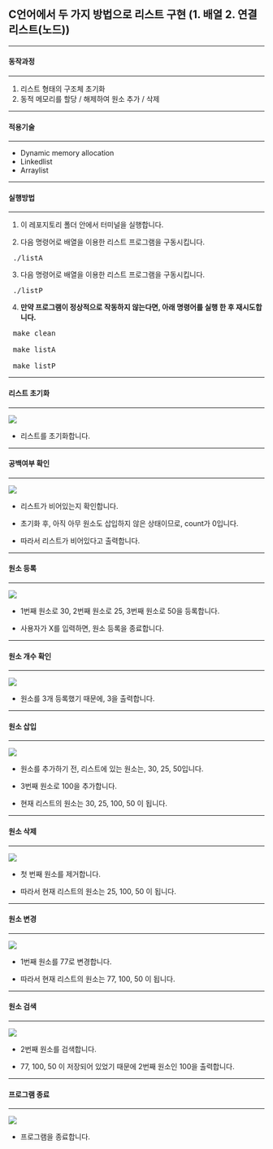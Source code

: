 ## C언어에서 두 가지 방법으로 리스트 구현 (1. 배열 2. 연결 리스트(노드))

---
#### 동작과정
---
1. 리스트 형태의 구조체 초기화
2. 동적 메모리를 할당 / 해제하여 원소 추가 / 삭제



---
#### 적용기술
---


- Dynamic memory allocation
- Linkedlist
- Arraylist



---
#### 실행방법
---


1. 이 레포지토리 폴더 안에서 터미널을 실행합니다.


2. 다음 명령어로 배열을 이용한 리스트 프로그램을 구동시킵니다.

<pre> ./listA </pre>


3. 다음 명령어로 배열을 이용한 리스트 프로그램을 구동시킵니다.

<pre> ./listP </pre>


4. <strong>만약 프로그램이 정상적으로 작동하지 않는다면, 아래 명령어를 실행 한 후 재시도합니다.</strong>

 <pre>
 make clean

 make listA

 make listP
</pre>





---
#### 리스트 초기화
---
![](https://user-images.githubusercontent.com/53927414/171184623-28111d82-d907-40b0-9503-b1a865f26706.png)

* 리스트를 초기화합니다.


---
#### 공백여부 확인
---
![](https://user-images.githubusercontent.com/53927414/171184663-b7043f61-e994-4299-bc01-7bee39fae5c4.png)

* 리스트가 비어있는지 확인합니다.

* 초기화 후, 아직 아무 원소도 삽입하지 않은 상태이므로, count가 0입니다.

* 따라서 리스트가 비어있다고 출력합니다.



---
#### 원소 등록
---
![](https://user-images.githubusercontent.com/53927414/171184676-aff43c27-da7c-4b79-8f1f-d8f3301cf75a.png)

* 1번째 원소로 30, 2번째 원소로 25, 3번째 원소로 50을 등록합니다.

* 사용자가 X를 입력하면, 원소 등록을 종료합니다.




---
#### 원소 개수 확인
---
![](https://user-images.githubusercontent.com/53927414/171184695-7d1de0ca-f692-4201-a1b9-e1dbeb21634a.png)

* 원소를 3개 등록했기 때문에, 3을 출력합니다.




---
#### 원소 삽입
---
![](https://user-images.githubusercontent.com/53927414/171184715-c78379be-30ac-4bec-a362-1f117524b3b7.png)

* 원소를 추가하기 전, 리스트에 있는 원소는, 30, 25, 50입니다.

* 3번째 원소로 100을 추가합니다.

* 현재 리스트의 원소는 30, 25, 100, 50 이 됩니다.




---
#### 원소 삭제
---
![](https://user-images.githubusercontent.com/53927414/171184748-ff317556-a83c-448f-b443-91b5a2f98770.png)

* 첫 번째 원소를 제거합니다.

* 따라서 현재 리스트의 원소는 25, 100, 50 이 됩니다.



---
#### 원소 변경
---
![](https://user-images.githubusercontent.com/53927414/171184768-fa56cd18-56f8-46f1-8626-692abb14ce16.png)

* 1번째 원소를 77로 변경합니다.

* 따라서 현재 리스트의 원소는 77, 100, 50 이 됩니다.



---
#### 원소 검색
---
![](https://user-images.githubusercontent.com/53927414/171184815-71aaf2b2-6b7c-4593-af3c-3215ca7281f4.png)

* 2번째 원소를 검색합니다.

* 77, 100, 50 이 저장되어 있었기 때문에 2번째 원소인 100을 출력합니다.




---
#### 프로그램 종료
---
![](https://user-images.githubusercontent.com/53927414/171184845-475a8a5e-b40e-4261-9a86-5beb77f658bd.png)

* 프로그램을 종료합니다.
